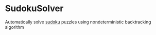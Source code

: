 # SudokuSolver

Automatically solve [sudoku](https://en.wikipedia.org/wiki/Sudoku "Wikipedia") puzzles using nondeterministic backtracking algorithm
